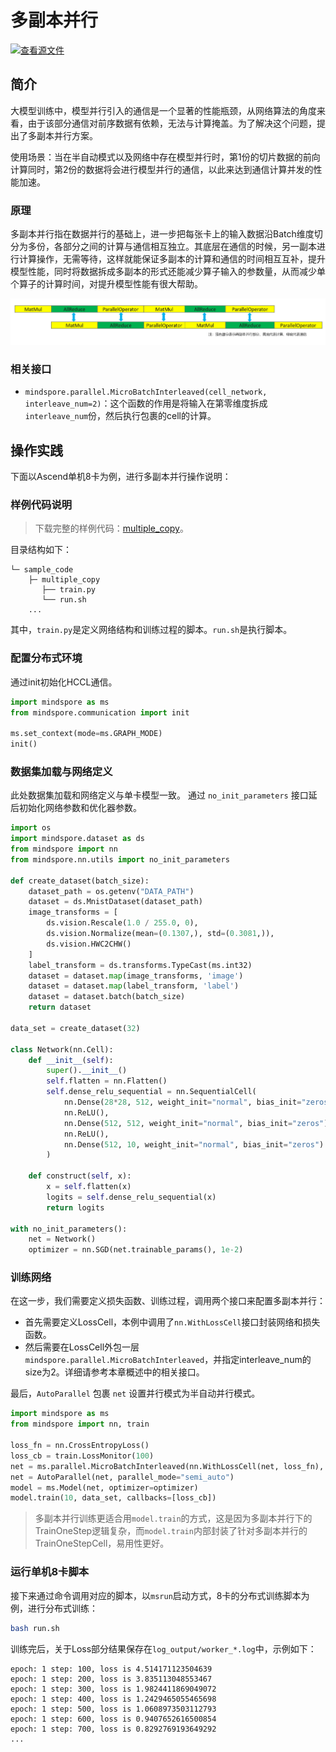 # 多副本并行

[![查看源文件](https://mindspore-website.obs.cn-north-4.myhuaweicloud.com/website-images/r2.6.0rc1/resource/_static/logo_source.svg)](https://gitee.com/mindspore/docs/blob/r2.6.0rc1/tutorials/source_zh_cn/parallel/multiple_copy.md)

## 简介

大模型训练中，模型并行引入的通信是一个显著的性能瓶颈，从网络算法的角度来看，由于该部分通信对前序数据有依赖，无法与计算掩盖。为了解决这个问题，提出了多副本并行方案。

使用场景：当在半自动模式以及网络中存在模型并行时，第1份的切片数据的前向计算同时，第2份的数据将会进行模型并行的通信，以此来达到通信计算并发的性能加速。

### 原理

多副本并行指在数据并行的基础上，进一步把每张卡上的输入数据沿Batch维度切分为多份，各部分之间的计算与通信相互独立。其底层在通信的时候，另一副本进行计算操作，无需等待，这样就能保证多副本的计算和通信的时间相互互补，提升模型性能，同时将数据拆成多副本的形式还能减少算子输入的参数量，从而减少单个算子的计算时间，对提升模型性能有很大帮助。

![多副本并行](./images/multi_copy.png "多副本并行")

### 相关接口

- `mindspore.parallel.MicroBatchInterleaved(cell_network, interleave_num=2)`：这个函数的作用是将输入在第零维度拆成 `interleave_num`份，然后执行包裹的cell的计算。

## 操作实践

下面以Ascend单机8卡为例，进行多副本并行操作说明：

### 样例代码说明

> 下载完整的样例代码：[multiple_copy](https://gitee.com/mindspore/docs/tree/r2.6.0rc1/docs/sample_code/multiple_copy)。

目录结构如下：

```text
└─ sample_code
    ├─ multiple_copy
       ├── train.py
       └── run.sh
    ...
```

其中，`train.py`是定义网络结构和训练过程的脚本。`run.sh`是执行脚本。

### 配置分布式环境

通过init初始化HCCL通信。

```python
import mindspore as ms
from mindspore.communication import init

ms.set_context(mode=ms.GRAPH_MODE)
init()
```

### 数据集加载与网络定义

此处数据集加载和网络定义与单卡模型一致。
通过 `no_init_parameters` 接口延后初始化网络参数和优化器参数。

```python
import os
import mindspore.dataset as ds
from mindspore import nn
from mindspore.nn.utils import no_init_parameters

def create_dataset(batch_size):
    dataset_path = os.getenv("DATA_PATH")
    dataset = ds.MnistDataset(dataset_path)
    image_transforms = [
        ds.vision.Rescale(1.0 / 255.0, 0),
        ds.vision.Normalize(mean=(0.1307,), std=(0.3081,)),
        ds.vision.HWC2CHW()
    ]
    label_transform = ds.transforms.TypeCast(ms.int32)
    dataset = dataset.map(image_transforms, 'image')
    dataset = dataset.map(label_transform, 'label')
    dataset = dataset.batch(batch_size)
    return dataset

data_set = create_dataset(32)

class Network(nn.Cell):
    def __init__(self):
        super().__init__()
        self.flatten = nn.Flatten()
        self.dense_relu_sequential = nn.SequentialCell(
            nn.Dense(28*28, 512, weight_init="normal", bias_init="zeros"),
            nn.ReLU(),
            nn.Dense(512, 512, weight_init="normal", bias_init="zeros"),
            nn.ReLU(),
            nn.Dense(512, 10, weight_init="normal", bias_init="zeros")
        )

    def construct(self, x):
        x = self.flatten(x)
        logits = self.dense_relu_sequential(x)
        return logits

with no_init_parameters():
    net = Network()
    optimizer = nn.SGD(net.trainable_params(), 1e-2)
```

### 训练网络

在这一步，我们需要定义损失函数、训练过程，调用两个接口来配置多副本并行：

- 首先需要定义LossCell，本例中调用了`nn.WithLossCell`接口封装网络和损失函数。
- 然后需要在LossCell外包一层`mindspore.parallel.MicroBatchInterleaved`，并指定interleave_num的size为2。详细请参考本章概述中的相关接口。

最后，`AutoParallel` 包裹 `net` 设置并行模式为半自动并行模式。

```python
import mindspore as ms
from mindspore import nn, train

loss_fn = nn.CrossEntropyLoss()
loss_cb = train.LossMonitor(100)
net = ms.parallel.MicroBatchInterleaved(nn.WithLossCell(net, loss_fn), 2)
net = AutoParallel(net, parallel_mode="semi_auto")
model = ms.Model(net, optimizer=optimizer)
model.train(10, data_set, callbacks=[loss_cb])
```

> 多副本并行训练更适合用`model.train`的方式，这是因为多副本并行下的TrainOneStep逻辑复杂，而`model.train`内部封装了针对多副本并行的TrainOneStepCell，易用性更好。

### 运行单机8卡脚本

接下来通过命令调用对应的脚本，以`msrun`启动方式，8卡的分布式训练脚本为例，进行分布式训练：

```bash
bash run.sh
```

训练完后，关于Loss部分结果保存在`log_output/worker_*.log`中，示例如下：

```text
epoch: 1 step: 100, loss is 4.514171123504639
epoch: 1 step: 200, loss is 3.835113048553467
epoch: 1 step: 300, loss is 1.9824411869049072
epoch: 1 step: 400, loss is 1.2429465055465698
epoch: 1 step: 500, loss is 1.0608973503112793
epoch: 1 step: 600, loss is 0.9407652616500854
epoch: 1 step: 700, loss is 0.8292769193649292
...
```
